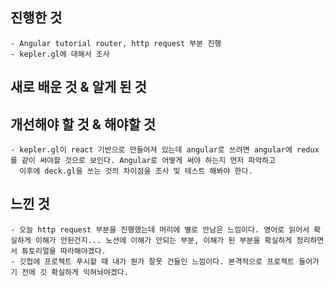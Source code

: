 ## 진행한 것
    - Angular tutorial router, http request 부분 진행
    - kepler.gl에 대해서 조사


## 새로 배운 것 & 알게 된 것
   

## 개선해야 할 것 & 해야할 것
    - kepler.gl이 react 기반으로 만들어져 있는데 angular로 쓰려면 angular에 redux를 같이 써야할 것으로 보인다. Angular로 어떻게 써야 하는지 먼저 파악하고
      이후에 deck.gl을 쓰는 것의 차이점을 조사 및 테스트 해봐야 한다.


## 느낀 것
    - 오늘 http request 부분을 진행했는데 머리에 별로 안남은 느낌이다. 영어로 읽어서 확실하게 이해가 안된건지... 노션에 이해가 안되는 부분, 이해가 된 부분을 확실하게 정리하면서 튜토리얼을 따라해야겠다.
    - 깃헙에 프로젝트 푸시할 때 내가 뭔가 잘못 건들인 느낌이다. 본격적으로 프로젝트 들어가기 전에 깃 확실하게 익혀놔야겠다. 
